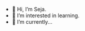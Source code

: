 - 👋 Hi, I’m Seja.
- 👀 I’m interested in learning.
- 🌱 I’m currently...
<!---
seja-naklova/seja-naklova is a ✨ special ✨ repository because its `README.md` (this file) appears on your GitHub profile.
You can click the Preview link to take a look at your changes.
--->
